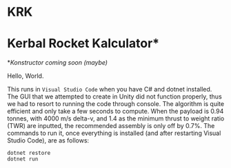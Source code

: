 # KRK
# Kerbal Rocket Kalculator*
\**Konstructor coming soon (maybe)*

Hello, World.

This runs in `Visual Studio Code` when you have C# and dotnet installed. The GUI that we attempted to create in Unity did not function properly, thus we had to resort to running the code through console.
The algorithm is quite efficient and only take a few seconds to compute. When the payload is 0.94 tonnes, with 4000 m/s delta-v, and 1.4 as the minimum thrust to weight ratio (TWR) are inputted, the recommended assembly is only off by 0.7%.
The commands to run it, once everything is installed (and after restarting Visual Studio Code), are as follows:
```
dotnet restore
dotnet run
```

